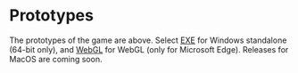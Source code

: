 # Prototypes

The prototypes of the game are above. Select [EXE](https://github.com/rayzchen/FPS/prototypes/EXE) for Windows standalone (64-bit only), and [WebGL](https://github.com/rayzchen/FPS/prototypes/WebGL) for WebGL (only for Microsoft Edge). Releases for MacOS are coming soon.
